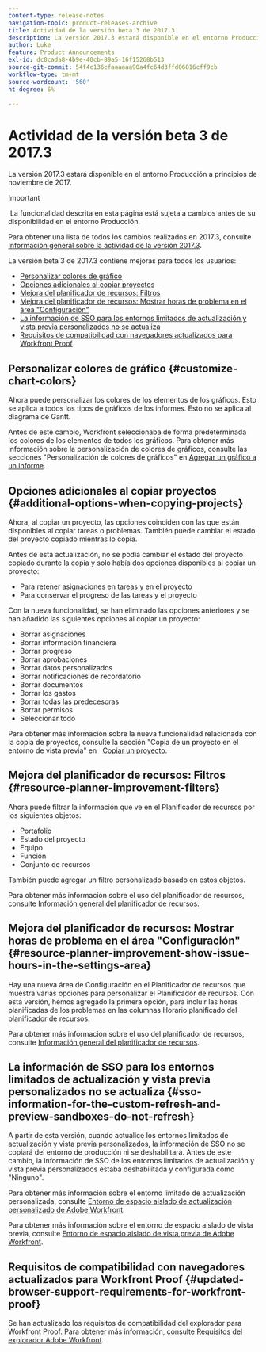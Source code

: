 ```yaml
---
content-type: release-notes
navigation-topic: product-releases-archive
title: Actividad de la versión beta 3 de 2017.3
description: La versión 2017.3 estará disponible en el entorno Producción a principios de noviembre de 2017.
author: Luke
feature: Product Announcements
exl-id: dc0cada8-4b9e-40cb-89a5-16f15268b513
source-git-commit: 54f4c136cfaaaaaa90a4fc64d3ffd06816cff9cb
workflow-type: tm+mt
source-wordcount: '560'
ht-degree: 6%

---
```


# Actividad de la versión beta 3 de 2017.3

La versión 2017.3 estará disponible en el entorno Producción a principios de noviembre de 2017.

>[!IMPORTANT]
>
> La funcionalidad descrita en esta página está sujeta a cambios antes de su disponibilidad en el entorno Producción.

Para obtener una lista de todos los cambios realizados en 2017.3, consulte  [Información general sobre la actividad de la versión 2017.3](../../../../product-announcements/product-releases/quarterly-release-archive/2017.3-release-activity/2017.3-release-activity-overview.md).

La versión beta 3 de 2017.3 contiene mejoras para todos los usuarios:

* [Personalizar colores de gráfico](#customize-chart-colors)
* [Opciones adicionales al copiar proyectos](#additional-options-when-copying-projects)
* [Mejora del planificador de recursos: Filtros](#resource-planner-improvement-filters)
* [Mejora del planificador de recursos: Mostrar horas de problema en el área &quot;Configuración&quot;](#resource-planner-improvement-show-issue-hours-in-the-settings-area)
* [La información de SSO para los entornos limitados de actualización y vista previa personalizados no se actualiza](#sso-information-for-the-custom-refresh-and-preview-sandboxes-do-not-refresh)
* [Requisitos de compatibilidad con navegadores actualizados para Workfront Proof](#updated-browser-support-requirements-for-workfront-proof)

## Personalizar colores de gráfico {#customize-chart-colors}

Ahora puede personalizar los colores de los elementos de los gráficos. Esto se aplica a todos los tipos de gráficos de los informes. Esto no se aplica al diagrama de Gantt.

Antes de este cambio, Workfront seleccionaba de forma predeterminada los colores de los elementos de todos los gráficos. Para obtener más información sobre la personalización de colores de gráficos, consulte las secciones &quot;Personalización de colores de gráficos&quot; en [Agregar un gráfico a un informe](../../../../reports-and-dashboards/reports/creating-and-managing-reports/add-chart-report.md).

## Opciones adicionales al copiar proyectos {#additional-options-when-copying-projects}

Ahora, al copiar un proyecto, las opciones coinciden con las que están disponibles al copiar tareas o problemas. También puede cambiar el estado del proyecto copiado mientras lo copia.

Antes de esta actualización, no se podía cambiar el estado del proyecto copiado durante la copia y solo había dos opciones disponibles al copiar un proyecto:

* Para retener asignaciones en tareas y en el proyecto
* Para conservar el progreso de las tareas y el proyecto

Con la nueva funcionalidad, se han eliminado las opciones anteriores y se han añadido las siguientes opciones al copiar un proyecto:

* Borrar asignaciones
* Borrar información financiera
* Borrar progreso
* Borrar aprobaciones
* Borrar datos personalizados
* Borrar notificaciones de recordatorio
* Borrar documentos
* Borrar los gastos
* Borrar todas las predecesoras
* Borrar permisos
* Seleccionar todo

Para obtener más información sobre la nueva funcionalidad relacionada con la copia de proyectos, consulte la sección &quot;Copia de un proyecto en el entorno de vista previa&quot; en   [Copiar un proyecto](../../../../manage-work/projects/manage-projects/copy-project.md).

## Mejora del planificador de recursos: Filtros {#resource-planner-improvement-filters}

Ahora puede filtrar la información que ve en el Planificador de recursos por los siguientes objetos:

* Portafolio
* Estado del proyecto
* Equipo
* Función
* Conjunto de recursos

También puede agregar un filtro personalizado basado en estos objetos.

Para obtener más información sobre el uso del planificador de recursos, consulte [Información general del planificador de recursos](../../../../resource-mgmt/resource-planning/get-started-resource-planner.md). 

## Mejora del planificador de recursos: Mostrar horas de problema en el área &quot;Configuración&quot; {#resource-planner-improvement-show-issue-hours-in-the-settings-area}

Hay una nueva área de Configuración en el Planificador de recursos que muestra varias opciones para personalizar el Planificador de recursos. Con esta versión, hemos agregado la primera opción, para incluir las horas planificadas de los problemas en las columnas Horario planificado del planificador de recursos.

Para obtener más información sobre el uso del planificador de recursos, consulte [Información general del planificador de recursos](../../../../resource-mgmt/resource-planning/get-started-resource-planner.md).

## La información de SSO para los entornos limitados de actualización y vista previa personalizados no se actualiza {#sso-information-for-the-custom-refresh-and-preview-sandboxes-do-not-refresh}

A partir de esta versión, cuando actualice los entornos limitados de actualización y vista previa personalizados, la información de SSO no se copiará del entorno de producción ni se deshabilitará. Antes de este cambio, la información de SSO de los entornos limitados de actualización y vista previa personalizados estaba deshabilitada y configurada como &quot;Ninguno&quot;.

Para obtener más información sobre el entorno limitado de actualización personalizada, consulte [Entorno de espacio aislado de actualización personalizado de Adobe Workfront](../../../../administration-and-setup/set-up-workfront/workfront-testing-environments/wf-custom-refresh-sandbox-environment.md).

Para obtener más información sobre el entorno de espacio aislado de vista previa, consulte [Entorno de espacio aislado de vista previa de Adobe Workfront](../../../../administration-and-setup/set-up-workfront/workfront-testing-environments/wf-preview-sandbox-environment.md).

## Requisitos de compatibilidad con navegadores actualizados para Workfront Proof {#updated-browser-support-requirements-for-workfront-proof}

Se han actualizado los requisitos de compatibilidad del explorador para Workfront Proof. Para obtener más información, consulte [Requisitos del explorador Adobe Workfront](../../../../workfront-basics/workfront-browser-requirements.md).
